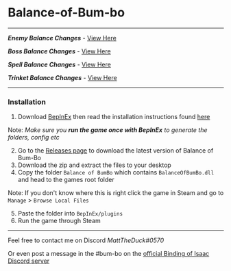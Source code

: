 # Balance-of-Bum-bo


---

_**Enemy Balance Changes**_ - [View Here](https://github.com/MattDeDuck/Balance-of-Bum-bo/wiki/Balance---Enemies)

_**Boss Balance Changes**_ - [View Here](https://github.com/MattDeDuck/Balance-of-Bum-bo/wiki/Balance---Bosses)

_**Spell Balance Changes**_ - [View Here](https://github.com/MattDeDuck/Balance-of-Bum-bo/wiki/Balance---Spells)

_**Trinket Balance Changes**_ - [View Here](https://github.com/MattDeDuck/Balance-of-Bum-bo/wiki/Balance---Trinket)

---

### Installation

1. Download [BepInEx](https://github.com/BepInEx/BepInEx/releases) then read the installation instructions found [here](https://bepinex.github.io/bepinex_docs/v5.0/articles/user_guide/installation.html)

Note: _Make sure you **run the game once with BepInEx** to generate the folders, config etc_

2. Go to the [Releases page](https://github.com/MattDeDuck/Balance-of-Bum-bo/releases) to download the latest version of Balance of Bum-Bo
3. Download the zip and extract the files to your desktop
4. Copy the folder `Balance of BumBo` which contains `BalanceOfBumBo.dll` and head to the games root folder

Note: If you don't know where this is right click the game in Steam and go to `Manage` > `Browse Local Files`

5. Paste the folder into `BepInEx/plugins`
6. Run the game through Steam

---
Feel free to contact me on Discord _MattTheDuck#0570_

Or even post a message in the #bum-bo on the [official Binding of Isaac Discord server](https://discord.gg/isaac)
